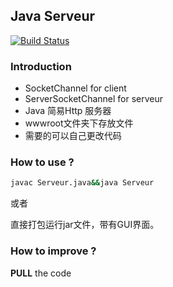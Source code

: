 ## Java Serveur
[![Build Status](https://travis-ci.org/qfdk/JavaHttpServer.svg)](https://travis-ci.org/qfdk/JavaHttpServer)
### Introduction

* SocketChannel for client
* ServerSocketChannel for serveur
* Java 简易Http 服务器
* wwwroot文件夹下存放文件
* 需要的可以自己更改代码

### How to use ?

```bash
javac Serveur.java&&java Serveur
```
或者

直接打包运行jar文件，带有GUI界面。

### How to improve ?
**PULL** the code
